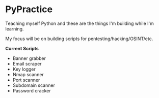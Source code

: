 # PyPractice
Teaching myself Python and these are the things I'm building while I'm learning.

My focus will be on building scripts for pentesting/hacking/OSINT/etc.

**Current Scripts**

*   Banner grabber
*   Email scraper
*   Key logger
*   Nmap scanner
*   Port scanner
*   Subdomain scanner
*   Password cracker